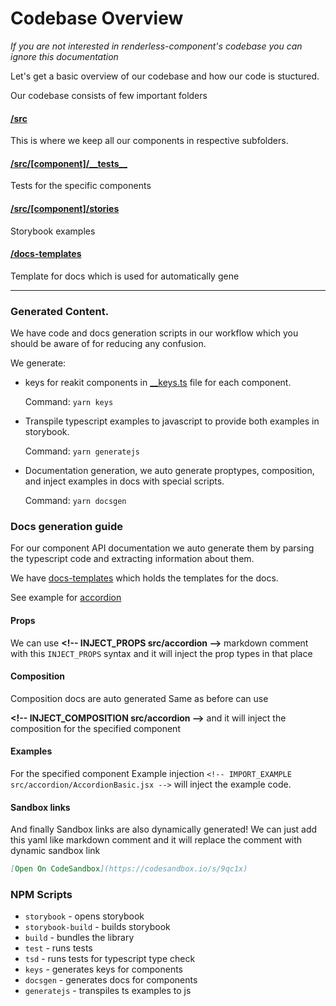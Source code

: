 # Codebase Overview

_If you are not interested in renderless-component's codebase you can ignore
this documentation_

Let's get a basic overview of our codebase and how our code is stuctured.

Our codebase consists of few important folders

#### [/src](/src)

This is where we keep all our components in respective subfolders.

#### [/src/[component]/\_\_tests\_\_](/src/accordion/__tests__)

Tests for the specific components

#### [/src/[component]/stories](/src/accordion/stories)

Storybook examples

#### [/docs-templates](/docs-templates)

Template for docs which is used for automatically gene

---

### Generated Content.

We have code and docs generation scripts in our workflow which you should be
aware of for reducing any confusion.

We generate:

- keys for reakit components in [\_\_keys.ts](/src/accordion/__keys.ts) file for
  each component.

  Command: `yarn keys`

- Transpile typescript examples to javascript to provide both examples in
  storybook.

  Command: `yarn generatejs`

- Documentation generation, we auto generate proptypes, composition, and inject
  examples in docs with special scripts.

  Command: `yarn docsgen`

### Docs generation guide

For our component API documentation we auto generate them by parsing the
typescript code and extracting information about them.

We have [docs-templates](/docs-templates) which holds the templates for the
docs.

See example for [accordion](/docs-templates/Accordion.md)

#### Props

We can use **&lt;!-- INJECT_PROPS src/accordion -->** markdown comment with this
`INJECT_PROPS` syntax and it will inject the prop types in that place

#### Composition

Composition docs are auto generated Same as before can use

**&lt;!-- INJECT_COMPOSITION src/accordion -->** and it will inject the
composition for the specified component

#### Examples

For the specified component Example injection
`<!-- IMPORT_EXAMPLE src/accordion/AccordionBasic.jsx -->` will inject the
example code.

#### Sandbox links

And finally Sandbox links are also dynamically generated! We can just add this
yaml like markdown comment and it will replace the comment with dynamic sandbox
link

```md
[Open On CodeSandbox](https://codesandbox.io/s/9qc1x)
```

### NPM Scripts

- `storybook` - opens storybook
- `storybook-build` - builds storybook
- `build` - bundles the library
- `test` - runs tests
- `tsd` - runs tests for typescript type check
- `keys` - generates keys for components
- `docsgen` - generates docs for components
- `generatejs` - transpiles ts examples to js
